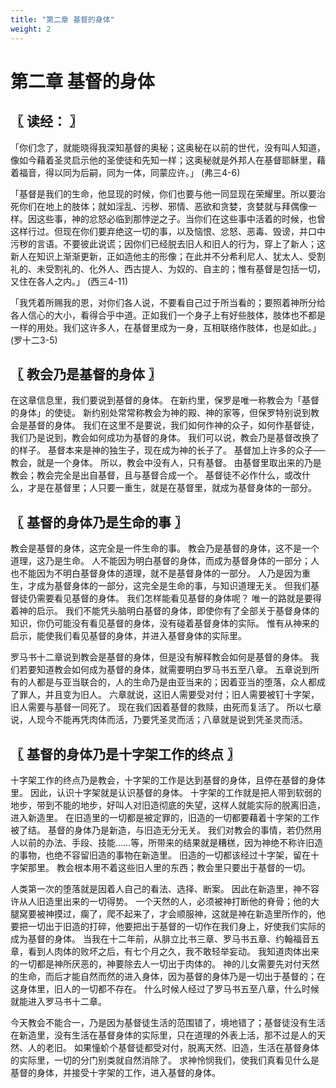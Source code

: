 ```yaml
---
title: "第二章 基督的身体"
weight: 2
---
```


# 第二章 基督的身体


## 〖 读经： 〗

「你们念了，就能晓得我深知基督的奥秘；这奥秘在以前的世代，没有叫人知道，像如今藉着圣灵启示他的圣使徒和先知一样；这奥秘就是外邦人在基督耶稣里，藉着福音，得以同为后嗣，同为一体，同蒙应许。」
(弗三4-6)

「基督是我们的生命，他显现的时候，你们也要与他一同显现在荣耀里。所以要治死你们在地上的肢体；就如淫乱、污秽、邪情、恶欲和贪婪，贪婪就与拜偶像一样。因这些事，神的忿怒必临到那悖逆之子。当你们在这些事中活着的时候，也曾这样行过。但现在你们要弃绝这一切的事，以及恼恨、忿怒、恶毒、毁谤，并口中污秽的言语。不要彼此说谎；因你们已经脱去旧人和旧人的行为，穿上了新人；这新人在知识上渐渐更新，正如造他主的形像；在此并不分希利尼人、犹太人、受割礼的、未受割礼的、化外人、西古提人、为奴的、自主的；惟有基督是包括一切，又住在各人之内。」
(西三4-11)

「我凭着所赐我的恩，对你们各人说，不要看自己过于所当看的；要照着神所分给各人信心的大小，看得合乎中道。正如我们一个身子上有好些肢体，肢体也不都是一样的用处。我们这许多人，在基督里成为一身，互相联络作肢体，也是如此。」
(罗十二3-5)

## 〖 教会乃是基督的身体 〗

在这章信息里，我们要说到基督的身体。
在新约里，保罗是唯一称教会为「基督的身体」的使徒。
新约别处常常称教会为神的殿、神的家等，但保罗特别说到教会是基督的身体。
我们在这里不是要说，我们如何作神的众子，如何作基督徒，我们乃是说到，教会如何成功为基督的身体。
我们可以说，教会乃是基督改换了的样子。
基督本来是神的独生子，现在成为神的长子了。
基督加上许多的众子──教会，就是一个身体。
所以，教会中没有人，只有基督。
由基督里取出来的乃是教会；教会完全是出自基督，且与基督合成一个。
基督徒不必作什么，或改什么，才是在基督里；人只要一重生，就是在基督里，就成为基督身体的一部分。

## 〖 基督的身体乃是生命的事 〗

教会是基督的身体，这完全是一件生命的事。
教会乃是基督的身体，这不是一个道理，这乃是生命。
人不能因为明白基督的身体，而成为基督身体的一部分；人也不能因为不明白基督身体的道理，就不是基督身体的一部分。
人乃是因为重生，才成为基督身体的一部分，这完全是生命的事，与知识道理无关。
但我们基督徒仍需要看见基督的身体。
我们怎样能看见基督的身体呢？
唯一的路就是要得着神的启示。
我们不能凭头脑明白基督的身体，即使你有了全部关于基督身体的知识，你仍可能没有看见基督的身体，没有碰着基督身体的实际。
惟有从神来的启示，能使我们看见基督的身体，并进入基督身体的实际里。

罗马书十二章说到教会是基督的身体，但是没有解释教会如何是基督的身体。
我们若要知道教会如何成为基督的身体，就需要明白罗马书五至八章。
五章说到所有的人都是与亚当联合的，人的生命乃是由亚当来的；因着亚当的堕落，众人都成了罪人，并且变为旧人。
六章就说，这旧人需要受对付；旧人需要被钉十字架，旧人需要与基督一同死了。
现在我们因着基督的救赎，由死而复活了。
所以七章说，人现今不能再凭肉体而活，乃要凭圣灵而活；八章就是说到凭圣灵而活。

## 〖 基督的身体乃是十字架工作的终点 〗

十字架工作的终点乃是教会，十字架的工作是达到基督的身体，且停在基督的身体里。
因此，认识十字架就是认识基督的身体。
十字架的工作就是把人带到软弱的地步，带到不能的地步，好叫人对旧造彻底的失望，这样人就能实际的脱离旧造，进入新造里。
在旧造里的一切都是被定罪的，旧造的一切都要藉着十字架的工作被了结。
基督的身体乃是新造，与旧造无分无关。
我们对教会的事情，若仍然用人以前的办法、手段、技能……等，所带来的结果就是糟榚，因为神绝不称许旧造的事物，也绝不容留旧造的事物在新造里。
旧造的一切都该经过十字架，留在十字架那里。
教会根本用不着这些旧人里的东西；教会里只要出于基督的一切。

人类第一次的堕落就是因着人自己的看法、选择、断案。
因此在新造里，神不容许从人旧造里出来的一切得势。
一个天然的人，必须被神打断他的脊骨；他的大腿窝要被神摸过，瘸了，爬不起来了，才会顺服神，这就是神在新造里所作的，他要把一切出于旧造的打碎，他要把出于基督的一切作在我们身上，好使我们实际的成为基督的身体。
当我在十二年前，从腓立比书三章、罗马书五章、约翰福音五章，看到人肉体的败坏之后，有七个月之久，我不敢轻举妄动。
我知道肉体出来的一切都是神所厌恶的，神要除去人一切出于肉体的。
神的儿女需要先对付天然的生命，而后才能自然而然的进入身体，因为基督的身体乃是一切出于基督的；在这身体里，旧人的一切都不存在。
什么时候人经过了罗马书五至八章，什么时候就能进入罗马书十二章。

今天教会不能合一，乃是因为基督徒生活的范围错了，境地错了；基督徒没有生活在新造里，没有生活在基督身体的实际里，只在道理的外表上活，那不过是人的天然、人的老旧。
如果憧蚧个基督徒都受对付，脱离天然、旧造，生活在基督身体的实际里，一切的分门别类就自然消除了。
求神怜悯我们，使我们真看见什么是基督的身体，并接受十字架的工作，进入基督的身体。
